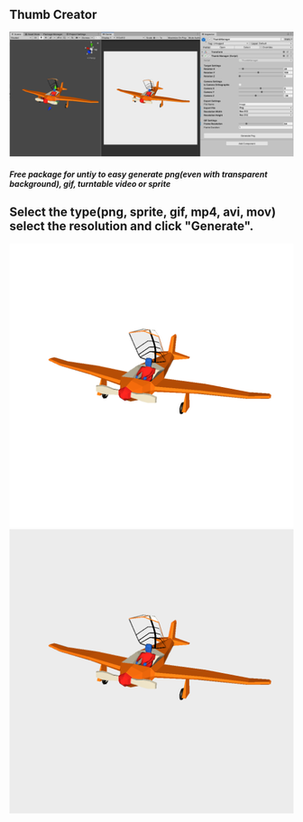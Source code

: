 ## Thumb Creator
![Main](https://github.com/AndreaDev3D/ThumbCreator/blob/master/_Screenshot/ThumbCreator_v1.0.0.png?raw=true)
##### Free package for untiy to easy generate png(even with transparent background), gif, turntable video or sprite
## Select the type(png, sprite, gif, mp4, avi, mov) select the resolution and click "Generate".
![Img with alpha](https://github.com/AndreaDev3D/ThumbCreator/blob/master/_Screenshot/Image1024_alpha.png)
![Img without alpha](https://github.com/AndreaDev3D/ThumbCreator/blob/master/_Screenshot/Image1024.png)

